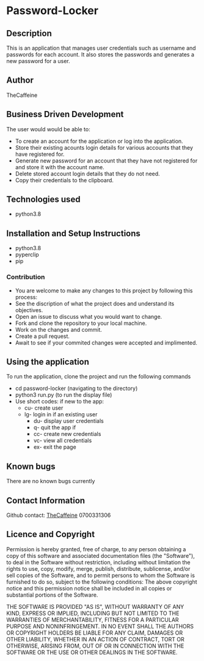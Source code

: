 # Password-Locker

## Description

This is an application that manages user credentials such as username and passwords for each account. It also stores the passwords and generates a  new password for a user.

## Author

TheCaffeine 

## Business Driven Development

The user would would be able to:

- To create an account for the application or log into the application.
- Store their existing acounts login details for various accounts that they have registered for.
- Generate new password for an account that they have not registered for and store it with the account name.
- Delete stored account login details that they do not need.
- Copy their credentials to the clipboard.

## Technologies used

- python3.8

## Installation and Setup Instructions

- python3.8
- pyperclip
- pip

### Contribution

- You are welcome to make any changes to this project by following this process:
- See the discription of what the project does and understand its objectives.
- Open an issue to discuss what you would want to change.
- Fork and clone the repository to your local machine.
- Work on the changes and commit.
- Create a pull request.
- Await to see if your commited changes were accepted and implimented.

## Using the application

To run the application, clone the project and run the following commands

- cd password-locker (navigating to the directory)
- python3 run.py (to run the display file)
- Use short codes:
    if new to the app:
  - cu- create user
  - lg- login in if an existing user
    - du- display user credentials
    - q- quit the app
    if 
    - cc- create new credentials
    - vc- view all credentials
    - ex- exit the page

## Known bugs

There are no known bugs currently

## Contact Information

Github contact: [TheCaffeine](https://github.com/TheCaffeine/password-locker.git)
0700331306

## Licence and Copyright

Permission is hereby granted, free of charge, to any person obtaining a copy of this software and associated documentation files (the "Software"), to deal in the Software without restriction, including without limitation the rights to use, copy, modify, merge, publish, distribute, sublicense, and/or sell copies of the Software, and to permit persons to whom the Software is furnished to do so, subject to the following conditions: The above copyright notice and this permission notice shall be included in all copies or substantial portions of the Software.

THE SOFTWARE IS PROVIDED "AS IS", WITHOUT WARRANTY OF ANY KIND, EXPRESS OR IMPLIED, INCLUDING BUT NOT LIMITED TO THE WARRANTIES OF MERCHANTABILITY, FITNESS FOR A PARTICULAR PURPOSE AND NONINFRINGEMENT. IN NO EVENT SHALL THE AUTHORS OR COPYRIGHT HOLDERS BE LIABLE FOR ANY CLAIM, DAMAGES OR OTHER LIABILITY, WHETHER IN AN ACTION OF CONTRACT, TORT OR OTHERWISE, ARISING FROM, OUT OF OR IN CONNECTION WITH THE SOFTWARE OR THE USE OR OTHER DEALINGS IN THE SOFTWARE.
